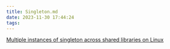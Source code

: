 ```yaml
---
title: Singleton.md
date: 2023-11-30 17:44:24
tags:
---
```



[Multiple instances of singleton across shared libraries on Linux](https://stackoverflow.com/questions/8623657/multiple-instances-of-singleton-across-shared-libraries-on-linux)